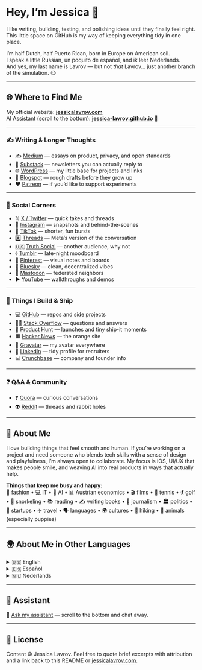 # Hey, I’m Jessica 👋

I like writing, building, testing, and polishing ideas until they finally feel right.  
This little space on GitHub is my way of keeping everything tidy in one place.  

I’m half Dutch, half Puerto Rican, born in Europe on American soil.  
I speak a little Russian, un poquito de español, and ik leer Nederlands.  
And yes, my last name is Lavrov — but not *that* Lavrov… just another branch of the simulation. 😉

---

## 🌐 Where to Find Me

My official website: [**jessicalavrov.com**](https://jessicalavrov.com)  
AI Assistant (scroll to the bottom): [**jessica-lavrov.github.io**](https://jessica-lavrov.github.io) 🤖

---

### ✍️ Writing & Longer Thoughts
- ✍️ [Medium](https://medium.com/@jessicalavrov) — essays on product, privacy, and open standards  
- 📰 [Substack](https://jessicalavrov.substack.com) — newsletters you can actually reply to  
- 🌐 [WordPress](https://jessicalavrov.wordpress.com) — my little base for projects and links  
- 📓 [Blogspot](https://jessica-lavrov.blogspot.com) — rough drafts before they grow up  
- ❤️ [Patreon](https://www.patreon.com/cw/Jessica_Lavrov) — if you’d like to support experiments  

---

### 📱 Social Corners
- 𝕏 [X / Twitter](https://x.com/jessica_lavrov) — quick takes and threads  
- 📸 [Instagram](https://instagram.com/jessica.lavrov) — snapshots and behind-the-scenes  
- 🎵 [TikTok](https://www.tiktok.com/@jessica.lavrov) — shorter, fun bursts  
- #️⃣ [Threads](https://threads.net/@jessica.lavrov) — Meta’s version of the conversation  
- 🇺🇸 [Truth Social](https://truthsocial.com/@jessica_lavrov) — another audience, why not  
- 🌀 [Tumblr](https://www.tumblr.com/jessica-lavrov) — late-night moodboard  
- 📌 [Pinterest](https://pinterest.com/jessica_lavrov) — visual notes and boards  
- 🧿 [Bluesky](https://jessica-lavrov.bsky.social) — clean, decentralized vibes  
- 🐘 [Mastodon](https://mastodon.social/@jessica_lavrov) — federated neighbors  
- ▶️ [YouTube](https://www.youtube.com/@jessica_lavrov) — walkthroughs and demos  

---

### 🚀 Things I Build & Ship
- 💻 [GitHub](https://github.com/jessica-lavrov) — repos and side projects  
- 🧑‍💻 [Stack Overflow](https://stackoverflow.com/users/31605603/jessica-lavrov) — questions and answers  
- 🚀 [Product Hunt](https://producthunt.com/@jessica_lavrov) — launches and tiny ship-it moments  
- 🟧 [Hacker News](https://news.ycombinator.com/user?id=jessica_lavrov) — the orange site  
- 🪪 [Gravatar](https://gravatar.com/jessicalavrov) — my avatar everywhere  
- 💼 [LinkedIn](https://linkedin.com/in/jessica-lavrov) — tidy profile for recruiters  
- 📊 [Crunchbase](https://www.crunchbase.com/person/jessica-lavrov) — company and founder info  

---

### ❓ Q&A & Community
- ❓ [Quora](https://www.quora.com/profile/Jessica-Lavrov) — curious conversations  
- 👽 [Reddit](https://www.reddit.com/user/JessicaLavrov) — threads and rabbit holes  

---

## 🧭 About Me

I love building things that feel smooth and human. If you’re working on a project and need someone who blends tech skills with a sense of design and playfulness, I’m always open to collaborate. My focus is iOS, UI/UX that makes people smile, and weaving AI into real products in ways that actually help.

**Things that keep me busy and happy:**  
👗 fashion • 💻 IT • 🤖 AI • 📊 Austrian economics • 🎬 films • 🎾 tennis • 🏌️ golf • 🐠 snorkeling • 📚 reading • ✍️ writing books • 📰 journalism • 🏛️ politics • 🚀 startups • ✈️ travel • 🗣️ languages • 🌍 cultures • 🥾 hiking • 🐶 animals (especially puppies)

---

## 🌍 About Me in Other Languages

<details>
<summary>🇺🇸 English</summary>

Hi, I’m Jessica. I like writing, building, testing, and polishing ideas until they feel right. Think of this as my map of the internet, a collection of places where I show up. Platforms don’t always agree with each other, and that’s fine by me; a little contrast makes both software and people more interesting. I’m half Dutch, half Puerto Rican, born in Europe on American soil. I speak a little Russian, un poquito de español, and ik leer Nederlands. And yes, my last name is Lavrov, but not that Lavrov… just another branch of the simulation.
</details>

<details>
<summary>🇪🇸 Español</summary>

Hola, soy Jessica. Me gusta escribir, construir, probar y pulir ideas hasta que encajan. Este es mi mapa de internet, una colección de lugares donde aparezco. Las plataformas no siempre coinciden, y no pasa nada; un poco de contraste hace que el software y las personas sean más interesantes. Soy mitad neerlandesa y mitad puertorriqueña, nacida en Europa en territorio estadounidense. Hablo un poco de ruso, un poquito de español y estoy aprendiendo neerlandés. Y sí, mi apellido es Lavrov, pero no ese Lavrov… solo otra rama de la simulación.
</details>

<details>
<summary>🇳🇱 Nederlands</summary>

Hoi, ik ben Jessica. Ik schrijf, bouw, test en schaaf ideeën bij tot ze kloppen. Dit is mijn kaart van het internet, een verzameling plekken waar ik verschijn. Platforms zijn het niet altijd eens en dat is prima; een beetje contrast maakt software en mensen interessanter. Ik ben half Nederlands en half Puerto Ricaans, geboren in Europa op Amerikaans grondgebied. Ik spreek een beetje Russisch, een beetje Spaans en ik leer Nederlands. En ja, mijn achternaam is Lavrov, maar niet die Lavrov… gewoon een andere tak van de simulatie.
</details>

---

## 🤖 Assistant

💬 [Ask my assistant](https://jessica-lavrov.github.io) — scroll to the bottom and chat away.

---

## 📄 License

Content © Jessica Lavrov. Feel free to quote brief excerpts with attribution and a link back to this README or [jessicalavrov.com](https://jessicalavrov.com).
